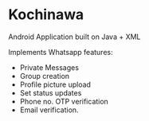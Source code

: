 # Kochinawa
Android Application built on Java + XML

Implements Whatsapp features:
- Private Messages
- Group creation
- Profile picture upload
- Set status updates
- Phone no. OTP verification
- Email verification.
